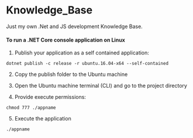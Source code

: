 # Knowledge_Base
Just my own .Net and JS development Knowledge Base.


#### To run a .NET Core console application on Linux


1. Publish your application as a self contained application:

` dotnet publish -c release -r ubuntu.16.04-x64 --self-contained `

2. Copy the publish folder to the Ubuntu machine

3. Open the Ubuntu machine terminal (CLI) and go to the project directory

4. Provide execute permissions:

` chmod 777 ./appname `

5. Execute the application

` ./appname `


